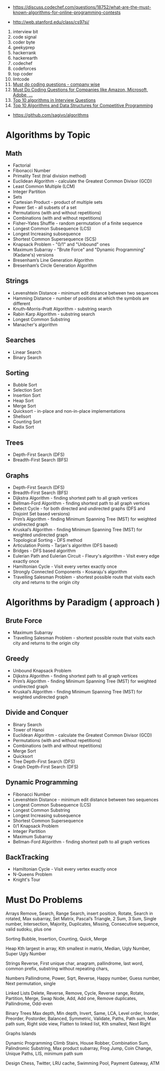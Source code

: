- https://discuss.codechef.com/questions/18752/what-are-the-must-known-algorithms-for-online-programming-contests

- http://web.stanford.edu/class/cs97si/

1. interview bit
1. code signal
1. coder byte
1. geekyprep
1. hackerrank
1. hackerearth
1. codechef
1. codeforces
1. top coder
1. lintcode
1. [Must do coding questions - company wise](https://www.geeksforgeeks.org/must-coding-questions-company-wise/)
1. [Must Do Coding Questions for Companies like Amazon, Microsoft, Adobe, …](https://www.geeksforgeeks.org/must-do-coding-questions-for-companies-like-amazon-microsoft-adobe/)
1. [Top 10 algorithms in Interview Questions](https://www.geeksforgeeks.org/top-10-algorithms-in-interview-questions/)
1. [Top 10 Algorithms and Data Structures for Competitive Programming](https://www.geeksforgeeks.org/top-algorithms-and-data-structures-for-competitive-programming/)

- https://github.com/sagivo/algorithms

# Algorithms by Topic

## Math

- Factorial
- Fibonacci Number
- Primality Test (trial division method)
- Euclidean Algorithm - calculate the Greatest Common Divisor (GCD)
- Least Common Multiple (LCM)
- Integer Partition
- Sets
- Cartesian Product - product of multiple sets
- Power Set - all subsets of a set
- Permutations (with and without repetitions)
- Combinations (with and without repetitions)
- Fisher–Yates Shuffle - random permutation of a finite sequence
- Longest Common Subsequence (LCS)
- Longest Increasing subsequence
- Shortest Common Supersequence (SCS)
- Knapsack Problem - "0/1" and "Unbound" ones
- Maximum Subarray - "Brute Force" and "Dynamic Programming" (Kadane's) versions
- Bresenham’s Line Generation Algorithm
- Bresenham’s Circle Generation Algorithm

## Strings

- Levenshtein Distance - minimum edit distance between two sequences
- Hamming Distance - number of positions at which the symbols are different
- Knuth–Morris–Pratt Algorithm - substring search
- Rabin Karp Algorithm - substring search
- Longest Common Substring
- Manacher's algorithm

## Searches

- Linear Search
- Binary Search

## Sorting

- Bubble Sort
- Selection Sort
- Insertion Sort
- Heap Sort
- Merge Sort
- Quicksort - in-place and non-in-place implementations
- Shellsort
- Counting Sort
- Radix Sort

## Trees

- Depth-First Search (DFS)
- Breadth-First Search (BFS)

## Graphs

- Depth-First Search (DFS)
- Breadth-First Search (BFS)
- Dijkstra Algorithm - finding shortest path to all graph vertices
- Bellman-Ford Algorithm - finding shortest path to all graph vertices
- Detect Cycle - for both directed and undirected graphs (DFS and Disjoint Set based versions)
- Prim’s Algorithm - finding Minimum Spanning Tree (MST) for weighted undirected graph
- Kruskal’s Algorithm - finding Minimum Spanning Tree (MST) for weighted undirected graph
- Topological Sorting - DFS method
- Articulation Points - Tarjan's algorithm (DFS based)
- Bridges - DFS based algorithm
- Eulerian Path and Eulerian Circuit - Fleury's algorithm - Visit every edge exactly once
- Hamiltonian Cycle - Visit every vertex exactly once
- Strongly Connected Components - Kosaraju's algorithm
- Travelling Salesman Problem - shortest possible route that visits each city and returns to the origin city

# Algorithms by Paradigm ( approach )

## Brute Force

- Maximum Subarray
- Travelling Salesman Problem - shortest possible route that visits each city and returns to the origin city

## Greedy

- Unbound Knapsack Problem
- Dijkstra Algorithm - finding shortest path to all graph vertices
- Prim’s Algorithm - finding Minimum Spanning Tree (MST) for weighted undirected graph
- Kruskal’s Algorithm - finding Minimum Spanning Tree (MST) for weighted undirected graph

## Divide and Conquer

- Binary Search
- Tower of Hanoi
- Euclidean Algorithm - calculate the Greatest Common Divisor (GCD)
- Permutations (with and without repetitions)
- Combinations (with and without repetitions)
- Merge Sort
- Quicksort
- Tree Depth-First Search (DFS)
- Graph Depth-First Search (DFS)

## Dynamic Programming

- Fibonacci Number
- Levenshtein Distance - minimum edit distance between two sequences
- Longest Common Subsequence (LCS)
- Longest Common Substring
- Longest Increasing subsequence
- Shortest Common Supersequence
- 0/1 Knapsack Problem
- Integer Partition
- Maximum Subarray
- Bellman-Ford Algorithm - finding shortest path to all graph vertices

## BackTracking

- Hamiltonian Cycle - Visit every vertex exactly once
- N-Queens Problem
- Knight's Tour

# Must Do Problems

Arrays
Remove, Search, Range Search, insert position, Rotate, Search in rotated, Max subarray, Set Matrix, Pascal’s Triangle, 2 Sum, 3 Sum, Single number, Intersection, Majority, Duplicates, Missing, Consecutive sequence, valid sudoku, plus one

Sorting
Bubble, Insertion, Counting, Quick, Merge

Heap
Kth largest in array, Kth smallest in matrix, Median, Ugly Number, Super Ugly Number

Strings
Reverse, First unique char, anagram, pallindrome, last word, common prefix, substring without repeating chars,

Numbers
Pallindrome, Power, Sqrt, Reverse, Happy number, Guess number, Next permutation, single

Linked Lists
Delete, Reverse, Remove, Cycle, Reverse range, Rotate, Partition, Merge, Swap Node, Add, Add one, Remove duplicates, Pallindrome, Odd-even

Binary Trees
Max depth, Min depth, Invert, Same, LCA, Level order, Inorder, Preorder, Postorder, Balanced, Symmetric, Validate, Paths, Path sum, Max path sum, Right side view, Flatten to linked list, Kth smallest, Next Right

Graphs
Islands

Dynamic Programming
Climb Stairs, House Robber, Combination Sum, Palindromic Substring, Max product subarray, Frog Jump, Coin Change, Unique Paths, LIS, minimum path sum

Design
Chess, Twitter, LRU cache, Swimming Pool, Payment Gateway, ATM
